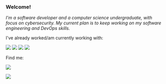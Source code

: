 ### Welcome!

_I'm a software developer and a computer science undergraduate, with focus on cybersecurity. My current plan is to keep working on my software engineering and DevOps skills._

I've already worked/am currently working with:

<img src="https://img.shields.io/badge/Ruby-CC342D?style=for-the-badge&logo=ruby&logoColor=white"/> <img src="https://img.shields.io/badge/PHP-777BB4?style=for-the-badge&logo=php&logoColor=white"/> <img src="https://img.shields.io/badge/Java-ED8B00?style=for-the-badge&logo=java&logoColor=white"/> <img src="https://img.shields.io/badge/Python-3776AB?style=for-the-badge&logo=python&logoColor=white"/>

Find me:

<a href="https://www.linkedin.com/in/tiago-magnus/"><img src="https://img.shields.io/badge/LinkedIn-0077B5?style=for-the-badge&logo=linkedin&logoColor=white" /></a>


<img src="https://github-readme-streak-stats.herokuapp.com/?user=tiagomagnusss" />
